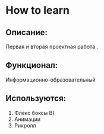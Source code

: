 
#  How to learn

## Описание:
  Первая и вторая проектная работа .

## Функционал:
  Информационно-образовательный


## Используются:
  1. Флекс боксы В)
  2. Анимации
  3. Рикролл


